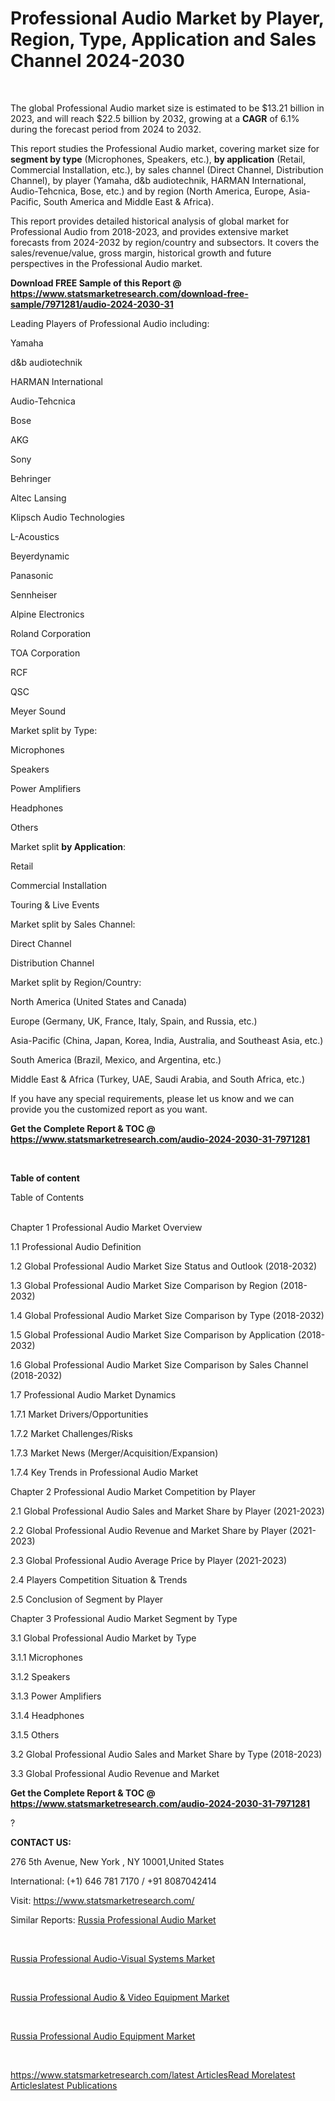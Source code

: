 <h1>Professional Audio Market by Player, Region, Type, Application and Sales Channel 2024-2030</h1><br/><p>The global Professional Audio market size is estimated to be $13.21 billion in 2023, and will reach $22.5 billion by 2032, growing at a <strong>CAGR</strong> of 6.1% during the forecast period from 2024 to 2032.</p>
 
 
 
 <p>This report studies the Professional Audio market, covering market size for <strong>segment by type</strong> (Microphones, Speakers, etc.), <strong>by application</strong> (Retail, Commercial Installation, etc.), by sales channel (Direct Channel, Distribution Channel), by player (Yamaha, d&b audiotechnik, HARMAN International, Audio-Tehcnica, Bose, etc.) and by region (North America, Europe, Asia-Pacific, South America and Middle East & Africa).</p>
 
 
 
 <p>This report provides detailed historical analysis of global market for Professional Audio from 2018-2023, and provides extensive market forecasts from 2024-2032 by region/country and subsectors. It covers the sales/revenue/value, gross margin, historical growth and future perspectives in the Professional Audio market.</p>
 
 
 
 <p><strong>Download FREE Sample of this Report @ <a href="https://www.statsmarketresearch.com/download-free-sample/7971281/audio-2024-2030-31">https://www.statsmarketresearch.com/download-free-sample/7971281/audio-2024-2030-31</a></strong></p>
 
 
 
 <p>Leading Players of Professional Audio including:</p>
 
 
 
 <p>Yamaha</p>
 
 
 
 <p>d&b audiotechnik</p>
 
 
 
 <p>HARMAN International</p>
 
 
 
 <p>Audio-Tehcnica</p>
 
 
 
 <p>Bose</p>
 
 
 
 <p>AKG</p>
 
 
 
 <p>Sony</p>
 
 
 
 <p>Behringer</p>
 
 
 
 <p>Altec Lansing</p>
 
 
 
 <p>Klipsch Audio Technologies</p>
 
 
 
 <p>L-Acoustics</p>
 
 
 
 <p>Beyerdynamic</p>
 
 
 
 <p>Panasonic</p>
 
 
 
 <p>Sennheiser</p>
 
 
 
 <p>Alpine Electronics</p>
 
 
 
 <p>Roland Corporation</p>
 
 
 
 <p>TOA Corporation</p>
 
 
 
 <p>RCF</p>
 
 
 
 <p>QSC</p>
 
 
 
 <p>Meyer Sound</p>
 
 
 
 <p>Market split by Type:</p>
 
 
 
 <p>Microphones</p>
 
 
 
 <p>Speakers</p>
 
 
 
 <p>Power Amplifiers</p>
 
 
 
 <p>Headphones</p>
 
 
 
 <p>Others</p>
 
 
 
 <p>Market split <strong>by Application</strong>:</p>
 
 
 
 <p>Retail</p>
 
 
 
 <p>Commercial Installation</p>
 
 
 
 <p>Touring & Live Events</p>
 
 
 
 <p>Market split by Sales Channel:</p>
 
 
 
 <p>Direct Channel</p>
 
 
 
 <p>Distribution Channel</p>
 
 
 
 <p>Market split by Region/Country:</p>
 
 
 
 <p>North America (United States and Canada)</p>
 
 
 
 <p>Europe (Germany, UK, France, Italy, Spain, and Russia, etc.)</p>
 
 
 
 <p>Asia-Pacific (China, Japan, Korea, India, Australia, and Southeast Asia, etc.)</p>
 
 
 
 <p>South America (Brazil, Mexico, and Argentina, etc.)</p>
 
 
 
 <p>Middle East & Africa (Turkey, UAE, Saudi Arabia, and South Africa, etc.)</p>
 
 
 
 <p>If you have any special requirements, please let us know and we can provide you the customized report as you want.</p>
 
 
 
 <div><b>Get the Complete Report & TOC @ <a href="https://www.statsmarketresearch.com/audio-2024-2030-31-7971281">https://www.statsmarketresearch.com/audio-2024-2030-31-7971281</a></b></div>
 
 
 
 <p><br />
 
 <b>Table of content</b></p>
 
 
 
 <p>Table of Contents<br />
 
 <br />
 
 Chapter 1 Professional Audio Market Overview<br />
 
 1.1 Professional Audio Definition<br />
 
 1.2 Global Professional Audio Market Size Status and Outlook (2018-2032)<br />
 
 1.3 Global Professional Audio Market Size Comparison by Region (2018-2032)<br />
 
 1.4 Global Professional Audio Market Size Comparison by Type (2018-2032)<br />
 
 1.5 Global Professional Audio Market Size Comparison by Application (2018-2032)<br />
 
 1.6 Global Professional Audio Market Size Comparison by Sales Channel (2018-2032)<br />
 
 1.7 Professional Audio Market Dynamics<br />
 
 1.7.1 Market Drivers/Opportunities<br />
 
 1.7.2 Market Challenges/Risks<br />
 
 1.7.3 Market News (Merger/Acquisition/Expansion)<br />
 
 1.7.4 Key Trends in Professional Audio Market<br />
 
 Chapter 2 Professional Audio Market Competition by Player<br />
 
 2.1 Global Professional Audio Sales and Market Share by Player (2021-2023)<br />
 
 2.2 Global Professional Audio Revenue and Market Share by Player (2021-2023)<br />
 
 2.3 Global Professional Audio Average Price by Player (2021-2023)<br />
 
 2.4 Players Competition Situation & Trends<br />
 
 2.5 Conclusion of Segment by Player<br />
 
 Chapter 3 Professional Audio Market Segment by Type<br />
 
 3.1 Global Professional Audio Market by Type<br />
 
 3.1.1 Microphones<br />
 
 3.1.2 Speakers<br />
 
 3.1.3 Power Amplifiers<br />
 
 3.1.4 Headphones<br />
 
 3.1.5 Others<br />
 
 3.2 Global Professional Audio Sales and Market Share by Type (2018-2023)<br />
 
 3.3 Global Professional Audio Revenue and Market</p>
 
 
 
 <div><b>Get the Complete Report & TOC @ <a href="https://www.statsmarketresearch.com/audio-2024-2030-31-7971281">https://www.statsmarketresearch.com/audio-2024-2030-31-7971281</a></b></div>
 
 
 
 <p>? </p>
 
 
 
 <p><b>CONTACT US:</b><br />
 
 276 5th Avenue, New York , NY 10001,United States<br />
 
 International: (+1) 646 781 7170 / +91 8087042414<br />
 
 Visit: <a href="https://www.statsmarketresearch.com/">https://www.statsmarketresearch.com/</a><br />
 
 Similar Reports: <a href="https://www.statsmarketresearch.com/audio-2024-2030-31-7971281">Russia Professional Audio Market</a><br />
 
 <br />
 
 <a href="https://www.statsmarketresearch.com/audio-2024-2030-31-7971281">Russia Professional Audio-Visual Systems Market</a><br />
 
 <br />
 
 <a href="https://www.statsmarketresearch.com/audio-2024-2030-31-7971281">Russia Professional Audio & Video Equipment Market</a><br />
 
 <br />
 
 <a href="https://www.statsmarketresearch.com/audio-2024-2030-31-7971281">Russia Professional Audio Equipment Market</a><br />
 
 <br />
 
 <a href="https://gyeongbokgung.com">https://www.statsmarketresearch.com/</a><a href="https://hallyeomaritime.com">latest Articles</a><a href="https://jingwansa.com">Read More</a><a href="https://nguoiviet.jp/">latest Articles</a><a href="https://www.intelmarketresearch.com/">latest Publications</a></p>